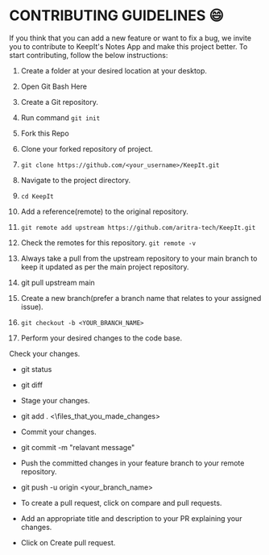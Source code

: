 # CONTRIBUTING GUIDELINES 😄
If you think that you can add a new feature or want to fix a bug, we invite you to contribute to KeepIt's Notes App and make this project better. To start contributing, follow the below instructions:

1. Create a folder at your desired location at your desktop.

2. Open Git Bash Here

3. Create a Git repository.

4. Run command ``git init``

5. Fork this Repo

6. Clone your forked repository of project.

7. ```git clone https://github.com/<your_username>/KeepIt.git```

8. Navigate to the project directory.

9. ```cd KeepIt```
10. Add a reference(remote) to the original repository.
11. ```git remote add upstream https://github.com/aritra-tech/KeepIt.git```
12. Check the remotes for this repository.
    ```git remote -v```
13. Always take a pull from the upstream repository to your main branch to keep it updated as per the main project repository.
14. git pull upstream main
15. Create a new branch(prefer a branch name that relates to your assigned issue).
16. ```git checkout -b <YOUR_BRANCH_NAME>```
17. Perform your desired changes to the code base.

Check your changes.

- git status
- git  diff
- Stage your changes.
- git add . <\files_that_you_made_changes>
- Commit your changes.
- git commit -m "relavant message"
- Push the committed changes in your feature branch to your remote repository.
- git push -u origin <your_branch_name>
- To create a pull request, click on compare and pull requests.

- Add an appropriate title and description to your PR explaining your changes.

- Click on Create pull request.